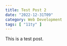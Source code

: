 ```yaml
---
title: Test Post 2
date: "2022-12-31T09"
category: Web Development
tags: [ "11ty" ]
---
```


This is a test post.
